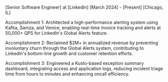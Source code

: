 [Senior Software Engineer] at [LinkedIn]
[March 2024] - [Present]
[Chicago, IL]

Accomplishment 1: Architected a high-performance alerting system using Kafka, Samza, and Venice, enabling real-time invoice tracking and alerts at 50,000+ QPS for LinkedIn's Global Alerts feature.

Accomplishment 2: Reclaimed $2M+ in annualized revenue by preventing involuntary churn through the Global Alerts system, contributing to LinkedIn's bottom-line growth and customer retention efforts.

Accomplishment 3: Engineered a Kusto-based exception summary dashboard, integrating access and application logs, reducing incident triage time from hours to minutes and enhancing oncall efficiency.